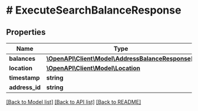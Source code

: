 # # ExecuteSearchBalanceResponse

## Properties

Name | Type | Description | Notes
------------ | ------------- | ------------- | -------------
**balances** | [**\OpenAPI\Client\Model\AddressBalanceResponse[]**](AddressBalanceResponse.md) |  | [optional]
**location** | [**\OpenAPI\Client\Model\Location**](Location.md) |  | [optional]
**timestamp** | **string** |  | [optional]
**address_id** | **string** |  | [optional]

[[Back to Model list]](../../README.md#models) [[Back to API list]](../../README.md#endpoints) [[Back to README]](../../README.md)
